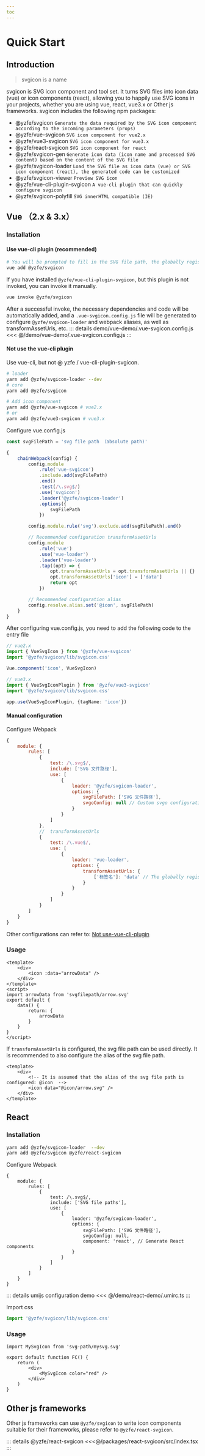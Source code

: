 ```yaml
---
toc
---
```

# Quick Start
## Introduction
> svgicon is a name

svgicon is SVG icon component and tool set. It turns SVG files into icon data (vue) or icon components (react), allowing you to happily use SVG icons in your projects, whether you are using vue, react, vue3.x or Other js frameworks. svgicon includes the following npm packages:

- @yzfe/svgicon `Generate the data required by the SVG icon component according to the incoming parameters (props)`
- @yzfe/vue-svgicon `SVG icon component for vue2.x`
- @yzfe/vue3-svgicon `SVG icon component for vue3.x`
- @yzfe/react-svgicon `SVG icon component for react `
- @yzfe/svgicon-gen `Generate icon data (icon name and processed SVG content) based on the content of the SVG file`
- @yzfe/svgicon-loader `Load the SVG file as icon data (vue) or SVG icon component (react), the generated code can be customized`
- @yzfe/svgicon-viewer `Preview SVG icon`
- @yzfe/vue-cli-plugin-svgicon `A vue-cli plugin that can quickly configure svgicon`
- @yzfe/svgicon-polyfill `SVG innerHTML compatible (IE)`

## Vue （2.x & 3.x）
### Installation
#### Use vue-cli plugin (recommended)
```bash
# You will be prompted to fill in the SVG file path, the globally registered component tag name and the vue version
vue add @yzfe/svgicon
```

If you have installed `@yzfe/vue-cli-plugin-svgicon`, but this plugin is not invoked, you can invoke it manually.
```bash
vue invoke @yzfe/svgicon
```

After a successful invoke, the necessary dependencies and code will be automatically added, and a `.vue-svgicon.config.js` file will be generated to configure `@yzfe/svgicon-loader` and webpack aliases, as well as transformAssetUrls, etc.
::: details demo/vue-demo/.vue-svgicon.config.js
<<< @/demo/vue-demo/.vue-svgicon.config.js
:::

#### Not use the vue-cli plugin
Use vue-cli, but not @ yzfe / vue-cli-plugin-svgicon.

```bash
# loader
yarn add @yzfe/svgicon-loader --dev
# core
yarn add @yzfe/svgicon

# Add icon component
yarn add @yzfe/vue-svgicon # vue2.x
# or
yarn add @yzfe/vue3-svgicon # vue3.x
```
Configure vue.config.js

```js
const svgFilePath = 'svg file path （absolute path)'

{
    chainWebpack(config) {
        config.module
            .rule('vue-svgicon')
            .include.add(svgFilePath)
            .end()
            .test(/\.svg$/)
            .use('svgicon')
            .loader('@yzfe/svgicon-loader')
            .options({
                svgFilePath
            })

        config.module.rule('svg').exclude.add(svgFilePath).end()

        // Recommended configuration transformAssetUrls
        config.module
            .rule('vue')
            .use('vue-loader')
            .loader('vue-loader')
            .tap((opt) => {
                opt.transformAssetUrls = opt.transformAssetUrls || {}
                opt.transformAssetUrls['icon'] = ['data']
                return opt
            })

        // Recommended configuration alias
        config.resolve.alias.set('@icon', svgFilePath)
    }
}
```

After configuring vue.config.js, you need to add the following code to the entry file

```ts
// vue2.x
import { VueSvgIcon } from '@yzfe/vue-svgicon'
import '@yzfe/svgicon/lib/svgicon.css'

Vue.component('icon', VueSvgIcon)
```

```ts
// vue3.x
import { VueSvgIconPlugin } from '@yzfe/vue3-svgicon'
import '@yzfe/svgicon/lib/svgicon.css'

app.use(VueSvgIconPlugin, {tagName: 'icon'})
```

#### Manual configuration
Configure Webpack

```js
{
    module: {
        rules: [
            {
                test: /\.svg$/,
                include: ['SVG 文件路径'],
                use: [
                    {
                        loader: '@yzfe/svgicon-loader',
                        options: {
                            svgFilePath: ['SVG 文件路径'],
                            svgoConfig: null // Custom svgo configuration
                        }
                    }
                ]
            },
            //  transformAssetUrls
            {
                test: /\.vue$/,
                use: [
                    {
                        loader: 'vue-loader',
                        options: {
                            transformAssetUrls: {
                                ['标签名']: 'data' // The globally registered tag name, the default is icon
                            }
                        }
                    }
                ]
            }
        ]
    }
}
```

Other configurations can refer to: [Not use-vue-cli-plugin](./#not-use-the-vue-cli-plugin)

### Usage
```vue
<template>
    <div>
        <icon :data="arrowData" />
    </div>
</template>
<script>
import arrowData from 'svgfilepath/arrow.svg'
export default {
    data() {
        return: {
            arrowData
        }
    }
}
</script>
```
If `transformAssetUrls` is configured, the svg file path can be used directly. It is recommended to also configure the alias of the svg file path.

```vue
<template>
    <div>
        <!-- It is assumed that the alias of the svg file path is configured: @icon  -->
        <icon data="@icon/arrow.svg" />
    </div>
</template>
```


## React
### Installation
```bash
yarn add @yzfe/svgicon-loader  --dev
yarn add @yzfe/svgicon @yzfe/react-svgicon
```
Configure Webpack

```js{13}
{
    module: {
        rules: [
            {
                test: /\.svg$/,
                include: ['SVG file paths'],
                use: [
                    {
                        loader: '@yzfe/svgicon-loader',
                        options: {
                            svgFilePath: ['SVG 文件路径'],
                            svgoConfig: null,
                            component: 'react', // Generate React components
                        }
                    }
                ]
            }
        ]
    }
}
```
::: details umijs configuration demo
<<< @/demo/react-demo/.umirc.ts
:::

Import css
```ts
import '@yzfe/svgicon/lib/svgicon.css'
```
### Usage
```tsx
import MySvgIcon from 'svg-path/mysvg.svg'

export default function FC() {
    return (
        <div>
            <MySvgIcon color="red" />
        </div>
    )
}
```

## Other js frameworks
Other js frameworks can use `@yzfe/svgicon` to write icon components suitable for their frameworks, please refer to `@yzfe/react-svgicon`.

::: details @yzfe/react-svgicon
<<<@/packages/react-svgicon/src/index.tsx
:::